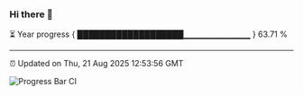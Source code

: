 ### Hi there 👋

⏳ Year progress { ███████████████████▁▁▁▁▁▁▁▁▁▁▁ } 63.71 %

---

⏰ Updated on Thu, 21 Aug 2025 12:53:56 GMT

![Progress Bar CI](https://github.com/DhruviPatel157/GitHub-Actions-Demo/workflows/Progress%20Bar%20CI/badge.svg)
